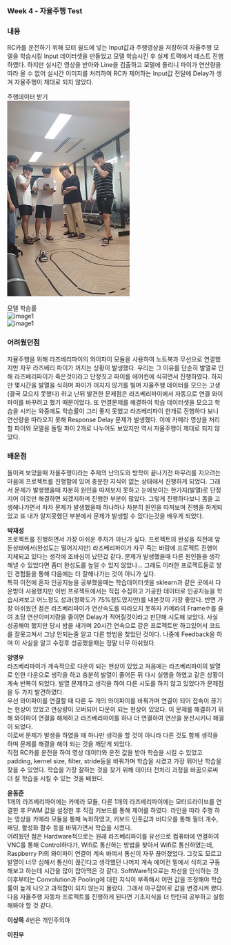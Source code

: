  ### Week 4 - 자율주행 Test
 ### **내용** 
 RC카를 운전하기 위해 모터 쉴드에 넣는 Input값과 주행영상을 저장하여 자율주행 모델을 학습시킬 Input 데이터셋을 만들었고
 모델 학습시킨 후 실제 트랙에서 테스트 진행하였다. 하지만 실시간 영상을 받아와 Line을 검출하고 모델에 돌리니 파이가 연산량을 따라 올 수 없어 실시간 이미지를 처리하여 RC카 제어하는 Input값
 전달에 Delay가 생겨 자율주행이 제대로 되지 않았다.   
 
 주행데이터 받기   
 ![image1](/document/images/image6.jpg)
 
 모델 학습률   
 ![image1](/document/images/image7.jpg)   
 ![image1](/document/images/image8.jpg)
 
 ### **어려웠던점**
 자율주행을 위해 라즈베리파이의 와이파이 모듈을 사용하여 노트북과 무선으로 연결했지만 자꾸 라즈베리 파이가 꺼지는 상황이 발생했다.
 우리는 그 이유를 단순히 발열로 인해 라즈베리파이가 죽은것이라고 단정짓고 파이를 에어컨에 식히면서 진행하였다. 하지만 몇시간을 발열을 
 식히며 파이가 꺼지지 않기를 빌며 자율주행 데이터를 모으는 고생(결국 모으지 못했다) 하고 난뒤 발견한 문제점은 라즈베리파이에서 자동으로 연결 와이파이를 바꾸려고 했기 때문이었다. 또 
 연결문제를 해결하여 학습 데이터셋을 모으고 학습을 시키는 와중에도 학습률이 그리 좋지 못했고 라즈베리파이 
 한개로 진행하다 보니 연산량을 따라오지 못해 Response Delay 문제가 발생했다. 이에 카메라 영상을 처리할 파이와 
 모델을 돌릴 파이 2개로 나누어도 보았지만 역시 자율주행이 제대로 되지 않았다.
 
 ### **배운점**  
돌이켜 보았을때 자율주행이라는 주제의 난의도와 방학이 끝나기전 마무리를 지으려는 마음에 프로젝트를 진행함에 있어
충분한 지식이 없는 상태에서 진행하게 되었다. 그래서 문제가 발생했을때 차분히 원인을 따져보지 못하고 눈에보이는 한가지(발열)로 단정지어 
이것만 해결하면 되겠지하며 진행한 부분이 많았다. 그렇게 진행하다보니 몸을 고생해나가면서 차차 문제가 발생했을때 하나하나 차분히 원인을 따져보며
진행을 하게되었고 또 내가 알지못했던 부분에서 문제가 발생할 수 있다는것을 배우게 되었다.

 **박재성**   
프로젝트를 진행하면서 가장 아쉬운 주차가 아닌가 싶다. 프로젝트의 완성을 직전에 앞둔상태에서(완성도는 떨어지지만) 라즈베리파이가 자꾸 
죽는 바람에 프로젝트 진행이 지체되고 있다는 생각에 조바심이 났던겄 같다. 문제가 발생했을때 다른 원인들을 생각해낼 수 있었다면 좀더 완성도를 
높일 수 있지 않았나... 그래도 이러한 프로젝트들로 쌓인 경험들을 통해 다음에는 더 잘해나가는 것이 아니가 싶다.   
특히 이전에 혼자 인공지능을 공부했을때는 학습데이터셋을 sklearn과 같은 곳에서 다운받아 사용했지만 이번 프로젝트에서는 직접 수집하고 가공한 데이터로
인공지능을 학습시켜보고 어느정도 성과(정확도가 75%정도였지만)를 내본것이 가장 좋았다. 반면 가장 아쉬웠던 점은 라즈베리파이가 연산속도를 따라오지 못하자
카메라의 Frame수를 줄여 초당 연산이미지량을 줄이면 Delay가 적어질것이라고 판단해 시도해 보았다.
사실 성공해야 했지만 당시 밤을 새가며 20시간 연속으로 같은 프로젝트만 하고있어서 코드를 잘못고쳐서 그냥 안되는줄 알고
다른 방법을 찾았던 것이다. 나중에 Feedback을 하며 이 사실을 알고 수정후 성공했을때는 정말 너무 아쉬웠다. 

 
 **양영우**   
 라즈베리파이가 계속적으로 다운이 되는 현상이 있었고 처음에는 라즈베리파이의 발열로 인한 다운으로 생각을 하고 충분히
 발열이 줄어든 뒤 다시 실행을 하였고 같은 상황이 계속 반복이 되었다. 발열 문제라고 생각을 하여 다른 시도를 하지 않고 있었다가 문제점을 두 가지 발견하였다.   
 우선 와이파이를 연결할 때 다른 두 개의 와이파이를 바꿔가며 연결이 되어 접속이 끊기는 현상이 있었고
 연상량이 오버되어 다운이 되는 현상이 있었다. 이 문제를 해결하기 위해 와이파이 연결을 해제하고 라즈베리파이를 하나 더 연결하여 연산을 분산시키니 해결이 되었다.   
 이로써 문제가 발생을 하였을 때 하나만 생각을 할 것이 아니라 다른 것도 함께 생각을 하며 문제를 해결을 해야 되는 것을 깨닫게 되었다.   
 직접 RC카를 운전을 하여 영상 데이터와 운전 값을 받아 학습을 시킬 수 있었고 padding, kernel size, filter, stride등을
 바꿔가며 학습을 시켰고 가장 뛰어난 학습을 찾을 수 있었다. 학습을 가장 잘하는 것을 찾기 위해 데이터 전처리 과정을 바꿈으로써 더 잘 학습을 시킬 수 있는 것을 배웠다.

 **윤동준**   
 1개의 라즈베리파이에는 카메라 모듈, 다른 1개의 라즈베리파이에는 모터드라이브를 연결한 후 PWM 값을 설정한 후 직접 키보드를 통해 제어를 하였다. 라인을 따라 주행
하는 영상을 카메라 모듈을 통해 녹화하였고, 키보드 인풋값과 비디오를 통해 필터 개수, 패딩, 활성화 함수 등을 바꿔가면서 학습을 시켰다.
<br/>어려웠던 점은 Hardware적으로는 원래 라즈베리파이를 유선으로 컴퓨터에 연결하여 VNC를 통해 Control하다가, Wifi로 통신하는 방법을 찾아서 Wifi로 통신하였는데, Raspberry Pi의 와이파이 연결이 계속 바껴서 통신이 자꾸 끊어졌었다. 그것도 모르고 발열이 너무 심해서 통신이 끊긴다고 생각했던 나머지 계속 에어컨 밑에서 식히고 구동해보고 하는데 시간을 많이 잡아먹은 것 같다. 
SoftWare적으로는 차선을 인식하는 것 이후부터는 Convolution과 Pooling에 대한 지식이 부족해서 어떤 값을 조정해야 학습률이 높게 나오고 과적합이 되지 않는지 몰랐다. 그래서 마구잡이로
값을 변경시켜 봤다. 다음 자율주행 자동차 프로젝트를 진행하게 된다면 기초지식을 더 탄탄히 공부하고 실험해봐야 할 것 같다. 

 **이상목**
 4번은 개인주의야

 **이진우**
